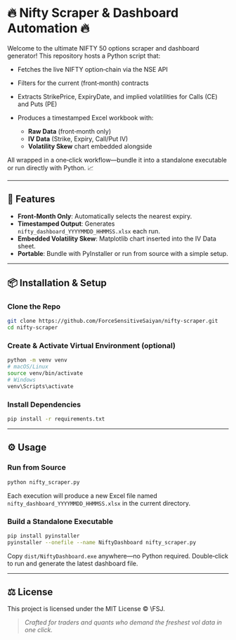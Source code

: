 # 🔥 Nifty Scraper & Dashboard Automation 🔥

Welcome to the ultimate NIFTY 50 options scraper and dashboard generator! This repository hosts a Python script that:

* Fetches the live NIFTY option‑chain via the NSE API
* Filters for the current (front‑month) contracts
* Extracts StrikePrice, ExpiryDate, and implied volatilities for Calls (CE) and Puts (PE)
* Produces a timestamped Excel workbook with:

  * **Raw Data** (front‑month only)
  * **IV Data** (Strike, Expiry, Call/Put IV)
  * **Volatility Skew** chart embedded alongside

All wrapped in a one‑click workflow—bundle it into a standalone executable or run directly with Python. 📈

---

## 🚀 Features

* **Front‑Month Only**: Automatically selects the nearest expiry.
* **Timestamped Output**: Generates `nifty_dashboard_YYYYMMDD_HHMMSS.xlsx` each run.
* **Embedded Volatility Skew**: Matplotlib chart inserted into the IV Data sheet.
* **Portable**: Bundle with PyInstaller or run from source with a simple setup.

---

## 📦 Installation & Setup

### Clone the Repo

```bash
git clone https://github.com/ForceSensitiveSaiyan/nifty-scraper.git
cd nifty-scraper
```

### Create & Activate Virtual Environment (optional)

```bash
python -m venv venv
# macOS/Linux
source venv/bin/activate
# Windows
venv\Scripts\activate
```

### Install Dependencies

```bash
pip install -r requirements.txt
```

---

## ⚙️ Usage

### Run from Source

```bash
python nifty_scraper.py
```

Each execution will produce a new Excel file named `nifty_dashboard_YYYYMMDD_HHMMSS.xlsx` in the current directory.

### Build a Standalone Executable

```bash
pip install pyinstaller
pyinstaller --onefile --name NiftyDashboard nifty_scraper.py
```

Copy `dist/NiftyDashboard.exe` anywhere—no Python required. Double‑click to run and generate the latest dashboard file.

---

## ⚖️ License

This project is licensed under the MIT License © \FSJ.

> *Crafted for traders and quants who demand the freshest vol data in one click.*
